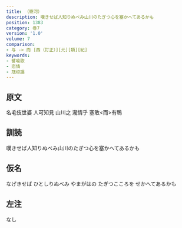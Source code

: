 ```yaml
---
title: （寄河）
description: 嘆きせば人知りぬべみ山川のたぎつ心を塞かへてあるかも
position: 1383
category: 巻7
version: '1.0'
volume: 7
comparison:
- 与 -> 而 [西（訂正）][元][類][紀]
keywords:
- 譬喩歌
- 恋情
- 尫柜蹋
---
```


## 原文

名毛伎世婆 人可知見 山川之 瀧情乎 塞敢<而>有鴨

## 訓読

嘆きせば人知りぬべみ山川のたぎつ心を塞かへてあるかも

## 仮名

なげきせば ひとしりぬべみ やまがはの たぎつこころを せかへてあるかも

## 左注

なし
